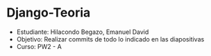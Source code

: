 # Django-Teoria
- Estudiante: Hilacondo Begazo, Emanuel David
- Objetivo: Realizar commits de todo lo indicado en las diapositivas
- Curso: PW2 - A
  
